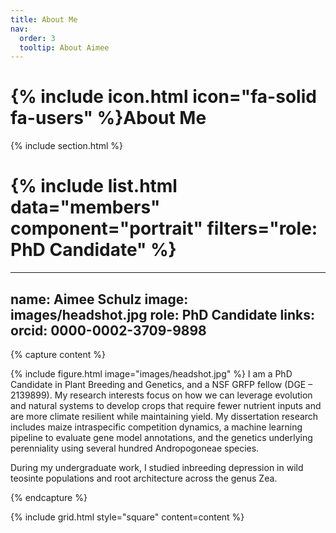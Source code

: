 ```yaml
---
title: About Me
nav:
  order: 3
  tooltip: About Aimee
---
```


# {% include icon.html icon="fa-solid fa-users" %}About Me

{% include section.html %}

# {% include list.html data="members" component="portrait" filters="role: PhD Candidate" %}

---
name: Aimee Schulz
image: images/headshot.jpg
role: PhD Candidate
links:
  orcid: 0000-0002-3709-9898
---
{% capture content %}

{% include figure.html image="images/headshot.jpg" %}
I am a PhD Candidate in Plant Breeding and Genetics, and a NSF GRFP fellow (DGE – 2139899). My research interests focus on how we can leverage evolution and natural systems to develop crops that require fewer nutrient inputs and are more climate resilient while maintaining yield. My dissertation research includes maize intraspecific competition dynamics, a machine learning pipeline to evaluate gene model annotations, and the genetics underlying perenniality using several hundred Andropogoneae species. 
 
During my undergraduate work, I studied inbreeding depression in wild teosinte populations and root architecture across the genus Zea.

{% endcapture %}

{% include grid.html style="square" content=content %}
